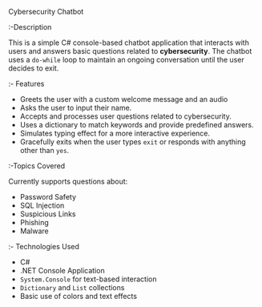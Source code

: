  Cybersecurity Chatbot

:-Description

This is a simple C# console-based chatbot application that interacts with users and answers basic questions related to **cybersecurity**. The chatbot uses a `do-while` loop to maintain an ongoing conversation until the user decides to exit.

:- Features

- Greets the user with a custom welcome message and an audio 
- Asks the user to input their name.
- Accepts and processes user questions related to cybersecurity.
- Uses a dictionary to match keywords and provide predefined answers.
- Simulates typing effect for a more interactive experience.
- Gracefully exits when the user types `exit` or responds with anything other than `yes`.

:-Topics Covered

Currently supports questions about:

- Password Safety
- SQL Injection
- Suspicious Links
- Phishing
- Malware

:- Technologies Used

- C#
- .NET Console Application
- `System.Console` for text-based interaction
- `Dictionary` and `List` collections
- Basic use of colors and text effects
